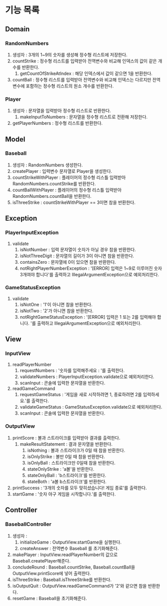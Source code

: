 # 기능 목록
## Domain
### RandomNumbers
1. 생성자 : 3개의 1~9의 숫자를 생성해 정수형 리스트에 저장한다. 
2. countStrike : 정수형 리스트를 입력받아 전역변수와 비교해 인덱스의 값이 같은 개수를 반환한다. 
   1. getCountOfStrikeAtIndex : 해당 인덱스에서 값이 같으면 1을 반환한다. 
3. countBall : 정수형 리스트를 입력받아 전역변수와 비교해 인덱스는 다르지만 전역변수에 포함하는 정수형 리스트의 원소 개수를 반환한다. 
### Player
1. 생성자 : 문자열을 입력받아 정수형 리스트로 반환한다. 
   1. makeInputToNumbers : 문자열을 정수형 리스트로 전환해 저장한다. 
2. getPlayerNumbers : 정수형 리스트를 반환한다. 

##  Model
### Baseball
1. 생성자 : RandomNumbers 생성한다. 
2. createPlayer : 입력변수 문자열로 Player을 생성한다. 
3. countStrikeWithPlayer : 플레이어의 정수형 리스틀 입력받아 RandomNumbers.countStrike를 반환한다. 
4. countBallWithPlayer : 플레이어의 정수형 리스틀 입력받아 RandomNumbers.countBall을 반환한다.
5. isThreeStrike : countStrikeWithPlayer == 3이면 참을 반환한다. 

## Exception
### PlayerInputException
1. validate
   1. isNotNumber : 입력 문자열이 숫자가 아닐 경우 참을 반환한다.
   2. isNotThreeDigit : 문자열의 길이가 3이 아니면 참을 반환한다.
   3. containsZero : 문자열에 0이 있으면 참을 반환한다. 
   4. notRightPlayerNumberException : '[ERROR] 입력은 1~9로 이루어진 숫자 3개여야 합니다'를 출력하고 IllegalArgumentException으로 예외처리한다. 
### GameStatusException
1. validate
   1. isNotOne : '1'이 아니면 참을 반환한다. 
   2. isNotTwo : '2'가 아니면 참을 반환한다.
   3. notRightGameStatusException : '[ERROR] 입력은 1 또는 2를 입력해야 합니다. '를 출력하고 IllegalArgumentException으로 예외처리한다.

## View
### InputView
1. readPlayerNumber
   1. requestNumbers : '숫자를 입력해주세요 : '를 출력한다. 
   2. validateNumbers : PlayerInputException.validate으로 예외처리한다. 
   3. scanInput : 콘솔에 입력한 문자열을 반환한다. 
2. readGameCommand
   1. requestGameStatus : '게임을 새로 시작하려면 1, 종료하려면 2를 입력하세요.'를 출력한다.
   2. validateGameStatus : GameStatusException.validate으로 예외처리한다.
   3. scanInput : 콘솔에 입력한 문자열을 반환한다. 

### OutputView
1. printScore : 볼과 스트라이크를 입력받아 결과를 출력한다. 
   1. makeResultStatement : 결과 문자열을 반환한다. 
      1. isNothing : 볼과 스트라이크가 0일 때 참을 반환한다. 
      2. isOnlyStrike : 볼만 0일 때 참을 반환한다. 
      3. isOnlyBall : 스트라이크만 0일때 참을 반환한다. 
      4. stateOnlyStrike : 'a볼'을 반환한다. 
      5. stateOnlyBall : 'b스트라이크'를 반환한다.
      6. stateBoth : 'a볼 b스트라이크'를 반환한다. 
2. printSuccess : '3개의 숫자를 모두 맞히셨습니다! 게임 종료'를 출력한다.
3. startGame : '숫자 야구 게임을 시작합니다.'를 출력한다. 

## Controller
### BaseballController
1. 생성자 : 
   1. initializeGame : OutputView.startGame을 실행한다.
   2. createAnswer : 전역변수 Baseball 를  초기화해준다.
2. makePlayer : InputView.readPlayerNumber의 값으로 Baseball.createPlayer해준다. 
3. concludeRound : Baseball.countStrike, Baseball.countBall을 OutputView.printScore에 넣어 출력한다. 
4. isThreeStrike : Baseball.isThreeStrike를 반환한다. 
5. isOutputQuit : OutputView.readGameCommand가 '2'와 같으면 참을 반환한다. 
6. resetGame : Baseball을 초기화해준다. 